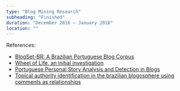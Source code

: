```yaml
---
type: "Blog Mining Research"
subheading: "Finished"
duration: "December 2016 – January 2018"
location: ""
---
```


References:

* <a href="http://www.inf.pucrs.br/linatural/blogset-br">BlogSet-BR: A Brazilian Portuguese Blog Corpus</a>
* <a href="https://github.com/heukirne/wheel-of-life">Wheel of Life, an initial investigation</a>
* <a href="https://github.com/heukirne/brazilian-blog-dataset">Portuguese Personal Story Analysis and Detection in Blogs</a>
* <a href="http://www.lume.ufrgs.br/handle/10183/66194">Topical authority identification in the brazilian blogosphere using comments as relationships</a>
